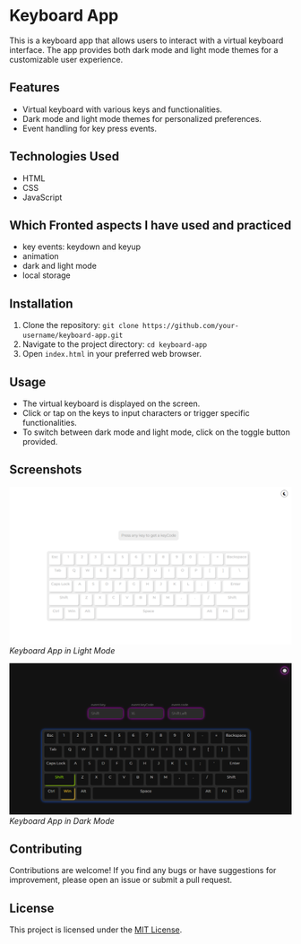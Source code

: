 # Keyboard App

This is a keyboard app that allows users to interact with a virtual keyboard interface. The app provides both dark mode and light mode themes for a customizable user experience.

## Features

- Virtual keyboard with various keys and functionalities.
- Dark mode and light mode themes for personalized preferences.
- Event handling for key press events.

## Technologies Used

- HTML
- CSS
- JavaScript

## Which Fronted aspects I have used and practiced

- key events: keydown and keyup
- animation
- dark and light mode
- local storage

## Installation

1. Clone the repository: `git clone https://github.com/your-username/keyboard-app.git`
2. Navigate to the project directory: `cd keyboard-app`
3. Open `index.html` in your preferred web browser.

## Usage

- The virtual keyboard is displayed on the screen.
- Click or tap on the keys to input characters or trigger specific functionalities.
- To switch between dark mode and light mode, click on the toggle button provided.

## Screenshots

![Keyboard App - Light Mode](image-1.png)
_Keyboard App in Light Mode_

![Keyboard App - Dark Mode](image-2.png)
_Keyboard App in Dark Mode_

## Contributing

Contributions are welcome! If you find any bugs or have suggestions for improvement, please open an issue or submit a pull request.

## License

This project is licensed under the [MIT License](LICENSE).
